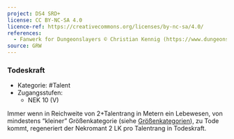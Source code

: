 ```yaml
---
project: DS4 SRD+
license: CC BY-NC-SA 4.0
licence-ref: https://creativecommons.org/licenses/by-nc-sa/4.0/
references: 
  - Fanwerk for Dungeonslayers © Christian Kennig (https://www.dungeonslayers.net/)
source: GRW
---
```


### Todeskraft

- Kategorie: #Talent
- Zugangsstufen:
  - NEK 10 (V)

Immer wenn in Reichweite von 2+Talentrang in Metern ein Lebewesen, von mindestens “kleiner” Größenkategorie (siehe [Größenkategorien](bestiarium.md#grössenkategorien)), zu Tode kommt, regeneriert der Nekromant 2 LK pro Talentrang in Todeskraft.

